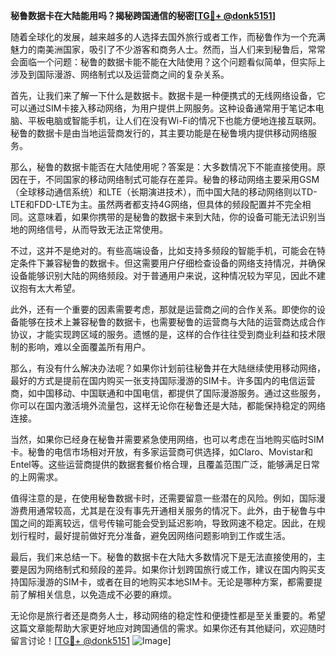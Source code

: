 **秘鲁数据卡在大陆能用吗？揭秘跨国通信的秘密[[TG💪+ @donk5151](https://t.me/s/donk5151)]**

随着全球化的发展，越来越多的人选择去国外旅行或者工作，而秘鲁作为一个充满魅力的南美洲国家，吸引了不少游客和商务人士。然而，当人们来到秘鲁后，常常会面临一个问题：秘鲁的数据卡能不能在大陆使用？这个问题看似简单，但实际上涉及到国际漫游、网络制式以及运营商之间的复杂关系。

首先，让我们来了解一下什么是数据卡。数据卡是一种便携式的无线网络设备，它可以通过SIM卡接入移动网络，为用户提供上网服务。这种设备通常用于笔记本电脑、平板电脑或智能手机，让人们在没有Wi-Fi的情况下也能方便地连接互联网。秘鲁的数据卡是由当地运营商发行的，其主要功能是在秘鲁境内提供移动网络服务。

那么，秘鲁的数据卡能否在大陆使用呢？答案是：大多数情况下不能直接使用。原因在于，不同国家的移动网络制式可能存在差异。秘鲁的移动网络主要采用GSM（全球移动通信系统）和LTE（长期演进技术），而中国大陆的移动网络则以TD-LTE和FDD-LTE为主。虽然两者都支持4G网络，但具体的频段配置并不完全相同。这意味着，如果你携带的是秘鲁的数据卡来到大陆，你的设备可能无法识别当地的网络信号，从而导致无法正常使用。

不过，这并不是绝对的。有些高端设备，比如支持多频段的智能手机，可能会在特定条件下兼容秘鲁的数据卡。但这需要用户仔细检查设备的网络支持情况，并确保设备能够识别大陆的网络频段。对于普通用户来说，这种情况较为罕见，因此不建议抱有太大希望。

此外，还有一个重要的因素需要考虑，那就是运营商之间的合作关系。即使你的设备能够在技术上兼容秘鲁的数据卡，也需要秘鲁的运营商与大陆的运营商达成合作协议，才能实现跨区域的服务。遗憾的是，这样的合作往往受到商业利益和技术限制的影响，难以全面覆盖所有用户。

那么，有没有什么解决办法呢？如果你计划前往秘鲁并在大陆继续使用移动网络，最好的方式是提前在国内购买一张支持国际漫游的SIM卡。许多国内的电信运营商，如中国移动、中国联通和中国电信，都提供了国际漫游服务。通过这些服务，你可以在国内激活境外流量包，这样无论你在秘鲁还是大陆，都能保持稳定的网络连接。

当然，如果你已经身在秘鲁并需要紧急使用网络，也可以考虑在当地购买临时SIM卡。秘鲁的电信市场相对开放，有多家运营商可供选择，如Claro、Movistar和Entel等。这些运营商提供的数据套餐价格合理，且覆盖范围广泛，能够满足日常的上网需求。

值得注意的是，在使用秘鲁数据卡时，还需要留意一些潜在的风险。例如，国际漫游费用通常较高，尤其是在没有事先开通相关服务的情况下。此外，由于秘鲁与中国之间的距离较远，信号传输可能会受到延迟影响，导致网速不稳定。因此，在规划行程时，最好提前做好充分准备，避免因网络问题影响到工作或生活。

最后，我们来总结一下。秘鲁的数据卡在大陆大多数情况下是无法直接使用的，主要是因为网络制式和频段的差异。如果你计划跨国旅行或工作，建议在国内购买支持国际漫游的SIM卡，或者在目的地购买本地SIM卡。无论是哪种方案，都需要提前了解相关信息，以免造成不必要的麻烦。

无论你是旅行者还是商务人士，移动网络的稳定性和便捷性都是至关重要的。希望这篇文章能帮助大家更好地应对跨国通信的需求。如果你还有其他疑问，欢迎随时留言讨论！[[TG💪+ @donk5151](https://t.me/s/donk5151) ![Image](https://i.postimg.cc/rwNCRYN7/Snipaste-2025-04-30-17-27-05.png)]